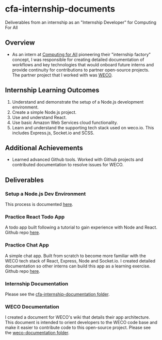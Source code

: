 # cfa-internship-documents
Deliverables from an internship as an "Internship Developer" for Computing For All

## Overview
- As an intern at [Computing for All](https://www.computingforall.org/) pioneering their "internship factory" concept, I was responsible for creating detailed documentation of workflows and key technologies that would onboard future interns and provide continuity for contributions to partner open-source projects.  The partner project that I worked with was [WECO](https://github.com/wecollective). 

## Internship Learning Outcomes
1. Understand and demonstrate the setup of a Node.js development environment.
2. Create a simple Node.js project.
3. Use and understand React.
4. Use basic Amazon Web Services cloud functionality.
5. Learn and understand the supporting tech stack used on weco.io. This includes Express.js, Socket.io and SCSS.

## Additional Achievements
- Learned advanced Github tools.  Worked with Github projects and contributed documentation to resolve issues for WECO.

## Deliverables
### Setup a Node.js Dev Environment
This process is documented [here](https://github.com/owleyeview/cfa-internship-documents/blob/main/documents/cfa-internship-documentation/setup-a-node-dev-environment.md).
### Practice React Todo App
A todo app built following a tutorial to gain experience with Node and React.
Github repo [here](https://github.com/owleyeview/practice-react-todos).
### Practice Chat App
A simple chat app. Built from scratch to become more familiar with the WECO tech stack of React, Express, Node and Socket.io.  I created detailed documentation so other interns can build this app as a learning exercise.
Github repo [here](https://github.com/owleyeview/practice-chat-app).
### Internship Documentation
Please see the [cfa-internship-documentation folder](https://github.com/owleyeview/cfa-internship-documents/tree/main/documents/cfa-internship-documentation).
### WECO Documentation
I created a document for WECO's wiki that details their app architecture.  This document is intended to orient developers to the WECO code base and make it easier to contribute code to this open-source project.
Please see the [weco-documentation folder](https://github.com/owleyeview/cfa-internship-documents/tree/main/documents/weco-documentation).
